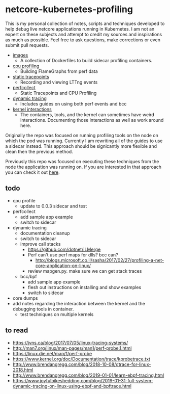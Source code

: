 # netcore-kubernetes-profiling

This is my personal collection of notes, scripts and techniques developed to help debug live netcore applications running in Kubernetes.  I am not an expert on these subjects and attempt to credit my sources and inspirations as much as possible.  Feel free to ask questions, make corrections or even submit pull requests.

- [images](./images)
  - A collection of Dockerfiles to build sidecar profiling containers.
- [cpu profiling](./cpu-profiling)
  - Building FlameGraphs from perf data
- [static tracepoints](static-tracepoints/readme.md)
  - Recording and viewing LTTng events
- [perfcollect](perfcollect/readme.md)
  - Static Tracepoints and CPU Profiling
- [dynamic tracing](dynamic-tracing/readme.md)
  - Includes guides on using both perf events and bcc
- [kernel interactions](./kernel-interactions)
  - The containers, tools, and the kernel can sometimes have weird interactions.  Documenting those interactions as well as work around here.

Originally the repo was focused on running profiling tools on the node on which the pod was running.   Currently I am rewriting all of the guides to use a sidecar instead.  This approach should be signicantly more flexible and clean then the previous method.  

Previously this repo was focused on executing these techniques from the node the application was running on.  If you are interested in that approach you can check it out [here](https://github.com/joe-elliott/netcore-kubernetes-profiling/tree/54bacfeecb33de6bbc590768af9c276efd1b4e4c).

## todo

- cpu profile
  - update to 0.0.3 sidecar and test
- perfcollect
  - add sample app example
  - switch to sidecar
- dynamic tracing
   - documentation cleanup
   - switch to sidecar
   - improve call stacks
     - https://github.com/dotnet/ILMerge
     - Perf can't use perf maps for dlls?  bcc can?
       - http://blogs.microsoft.co.il/sasha/2017/02/27/profiling-a-net-core-application-on-linux/
     - review mapgen.py.  make sure we can get stack traces
   - bcc/bpf
      - add sample app example
      - flesh out instructions on installing and show examples
      - switch to sidecar
- core dumps
- add notes regarding the interaction between the kernel and the debugging tools in container.  
  - test techniques on multiple kernels

## to read

- https://jvns.ca/blog/2017/07/05/linux-tracing-systems/
- http://man7.org/linux/man-pages/man1/perf-probe.1.html
- https://linux.die.net/man/1/perf-probe
- https://www.kernel.org/doc/Documentation/trace/kprobetrace.txt
- http://www.brendangregg.com/blog/2018-10-08/dtrace-for-linux-2018.html
- http://www.brendangregg.com/blog/2019-01-01/learn-ebpf-tracing.html
- https://www.joyfulbikeshedding.com/blog/2019-01-31-full-system-dynamic-tracing-on-linux-using-ebpf-and-bpftrace.html
